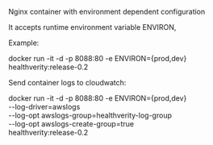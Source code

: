 Nginx container with environment dependent configuration

It accepts runtime environment variable ENVIRON,

Example:

docker run -it -d -p 8088:80 -e ENVIRON={prod,dev} \
  healthverity:release-0.2

Send container logs to cloudwatch:

docker run -it -d -p 8088:80 -e ENVIRON={prod,dev} \
  --log-driver=awslogs \
  --log-opt awslogs-group=healthverity-log-group \
  --log-opt awslogs-create-group=true \
  healthverity:release-0.2
